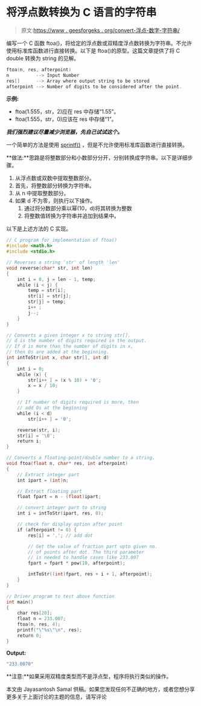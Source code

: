 # 将浮点数转换为 C 语言的字符串

> 原文:[https://www . geesforgeks . org/convert-浮点-数字-字符串/](https://www.geeksforgeeks.org/convert-floating-point-number-string/)

编写一个 C 函数 ftoa()，将给定的浮点数或双精度浮点数转换为字符串。不允许使用标准库函数进行直接转换。以下是 ftoa()的原型。这篇文章提供了将 C double 转换为 string 的见解。

```cpp
ftoa(n, res, afterpoint)
n          --> Input Number
res[]      --> Array where output string to be stored
afterpoint --> Number of digits to be considered after the point.

```

**示例:**

*   ftoa(1.555，str，2)应在 res 中存储“1.55”。
*   ftoa(1.555，str，0)应该在 res 中存储“1”。

 ***我们强烈建议尽量减少浏览器，先自己试试这个。***

一个简单的方法是使用 [sprintf()](https://www.geeksforgeeks.org/what-is-the-best-way-in-c-to-convert-a-number-to-a-string/) ，但是不允许使用标准库函数进行直接转换。

**做法:**思路是将整数部分和小数部分分开，分别转换成字符串。以下是详细步骤。

1.  从浮点数或双数中提取整数部分。
2.  首先，将整数部分转换为字符串。
3.  从 n 中提取整数部分。
4.  如果 d 不为零，则执行以下操作。
    1.  通过将分数部分乘以幂(10，d)将其转换为整数
    2.  将整数值转换为字符串并追加到结果中。

以下是上述方法的 C 实现。

```cpp
// C program for implementation of ftoa()
#include <math.h>
#include <stdio.h>

// Reverses a string 'str' of length 'len'
void reverse(char* str, int len)
{
    int i = 0, j = len - 1, temp;
    while (i < j) {
        temp = str[i];
        str[i] = str[j];
        str[j] = temp;
        i++ ;
        j--;
    }
}

// Converts a given integer x to string str[]. 
// d is the number of digits required in the output. 
// If d is more than the number of digits in x, 
// then 0s are added at the beginning.
int intToStr(int x, char str[], int d)
{
    int i = 0;
    while (x) {
        str[i++ ] = (x % 10) + '0';
        x = x / 10;
    }

    // If number of digits required is more, then
    // add 0s at the beginning
    while (i < d)
        str[i++ ] = '0';

    reverse(str, i);
    str[i] = '\0';
    return i;
}

// Converts a floating-point/double number to a string.
void ftoa(float n, char* res, int afterpoint)
{
    // Extract integer part
    int ipart = (int)n;

    // Extract floating part
    float fpart = n - (float)ipart;

    // convert integer part to string
    int i = intToStr(ipart, res, 0);

    // check for display option after point
    if (afterpoint != 0) {
        res[i] = '.'; // add dot

        // Get the value of fraction part upto given no.
        // of points after dot. The third parameter 
        // is needed to handle cases like 233.007
        fpart = fpart * pow(10, afterpoint);

        intToStr((int)fpart, res + i + 1, afterpoint);
    }
}

// Driver program to test above function
int main()
{
    char res[20];
    float n = 233.007;
    ftoa(n, res, 4);
    printf("\"%s\"\n", res);
    return 0;
}
```

**Output:**

```cpp
"233.0070"

```

**注意:**如果采用双精度类型而不是浮点型，程序将执行类似的操作。

本文由 Jayasantosh Samal 供稿。如果您发现任何不正确的地方，或者您想分享更多关于上面讨论的主题的信息，请写评论